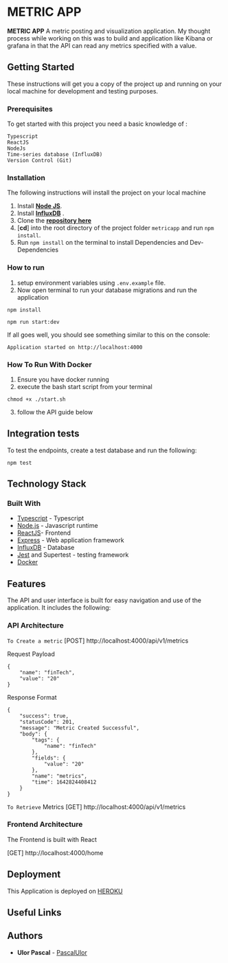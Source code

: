 # METRIC APP

**METRIC APP** A metric posting and visualization application.
My thought process while working on this was to build and application like Kibana or grafana
in that the API can read any metrics specified with a value.


## Getting Started

These instructions will get you a copy of the project up and running on your local machine for development and testing purposes.

### Prerequisites

To get started with this project you need a basic knowledge of :

```
Typescript
ReactJS
NodeJs
Time-series database (InfluxDB)
Version Control (Git)
```

### Installation

The following instructions will install the project on your local machine

1. Install [**Node JS**](https://nodejs.org/en/).
2. Install [**InfluxDB**](https://docs.influxdata.com/) .
3. Clone the [**repository here**](https://github.com/pculor/metricapp.git)
4. [**cd**] into the root directory of the project folder `metricapp` and run `npm install`.
5. Run `npm install` on the terminal to install Dependencies and Dev-Dependencies

### How to run

1. setup environment variables using `.env.example` file.
2. Now open terminal to run your database migrations and run the application

```
npm install
```

```
npm run start:dev
```

If all goes well, you should see something similar to this on the console:

```
Application started on http://localhost:4000
```

### How To Run With Docker

1. Ensure you have docker running
2. execute the bash start script from your terminal
```
chmod +x ./start.sh 
```
3. follow the API guide below
## Integration tests

To test the endpoints, create a test database and run the following:

```
npm test
```

## Technology Stack

### Built With

- [Typescript](https://www.typescriptlang.org/) - Typescript
- [Node.js](https://nodejs.org/) - Javascript runtime
- [ReactJS](https://reactjs.org/)- Frontend
- [Express](https://expressjs.com/) - Web application framework
- [InfluxDB](https://docs.influxdata.com/) - Database
- [Jest](https://jestjs.io/) and Supertest - testing framework
- [Docker](https://docs.docker.com/)

## Features

The API and user interface is built for easy navigation and use of the application. It includes the following:

### API Architecture

`To Create a metric`
[POST] http://localhost:4000/api/v1/metrics

Request Payload
```
{
    "name": "finTech",
    "value": "20"
}
```

Response Format
```
{
    "success": true,
    "statusCode": 201,
    "message": "Metric Created Successful",
    "body": {
        "tags": {
            "name": "finTech"
        },
        "fields": {
            "value": "20"
        },
        "name": "metrics",
        "time": 1642824408412
    }
}
```

`To Retrieve` Metrics
[GET] http://localhost:4000/api/v1/metrics


### Frontend Architecture
The Frontend is built with React

[GET] http://localhost:4000/home
## Deployment

This Application is deployed on [HEROKU](https://mymetricapp.herokuapp.com/)

## Useful Links


## Authors

- **Ulor Pascal** - [PascalUlor](https://github.com/PascalUlor)
